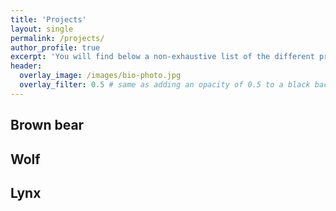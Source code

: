 ```yaml
---
title: 'Projects'
layout: single
permalink: /projects/
author_profile: true
excerpt: 'You will find below a non-exhaustive list of the different projects I realized during the last years, as well as links to the source codes, if publicly available.'
header:
  overlay_image: /images/bio-photo.jpg
  overlay_filter: 0.5 # same as adding an opacity of 0.5 to a black background
---
```



## Brown bear
## Wolf
## Lynx

